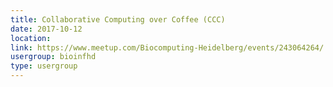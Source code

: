 ```yaml
---
title: Collaborative Computing over Coffee (CCC)
date: 2017-10-12
location: 
link: https://www.meetup.com/Biocomputing-Heidelberg/events/243064264/
usergroup: bioinfhd
type: usergroup
---
```


